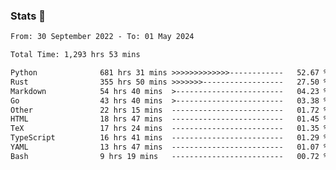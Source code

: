 ### Stats 👋
<!--START_SECTION:waka-->

```txt
From: 30 September 2022 - To: 01 May 2024

Total Time: 1,293 hrs 53 mins

Python              681 hrs 31 mins >>>>>>>>>>>>>------------   52.67 %
Rust                355 hrs 50 mins >>>>>>>------------------   27.50 %
Markdown            54 hrs 40 mins  >------------------------   04.23 %
Go                  43 hrs 40 mins  >------------------------   03.38 %
Other               22 hrs 15 mins  -------------------------   01.72 %
HTML                18 hrs 47 mins  -------------------------   01.45 %
TeX                 17 hrs 24 mins  -------------------------   01.35 %
TypeScript          16 hrs 41 mins  -------------------------   01.29 %
YAML                13 hrs 47 mins  -------------------------   01.07 %
Bash                9 hrs 19 mins   -------------------------   00.72 %
```

<!--END_SECTION:waka-->

<!--
**buhaytza2005/buhaytza2005** is a ✨ _special_ ✨ repository because its `README.md` (this file) appears on your GitHub profile.

Here are some ideas to get you started:

- 🔭 I’m currently working on ...
- 🌱 I’m currently learning ...
- 👯 I’m looking to collaborate on ...
- 🤔 I’m looking for help with ...
- 💬 Ask me about ...
- 📫 How to reach me: ...
- 😄 Pronouns: ...
- ⚡ Fun fact: ...
-->


